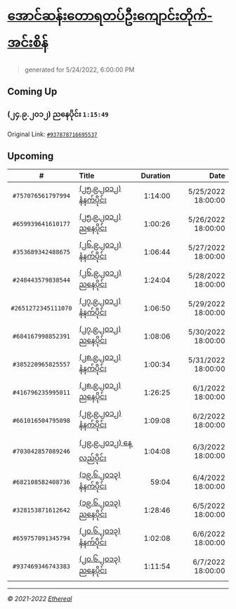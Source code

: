 # [အောင်ဆန်းတောရတပ်ဦးကျောင်းတိုက်-အင်းစိန်](https://www.facebook.com/655653464834259)

> generated for 5/24/2022, 6:00:00 PM

## Coming Up

### (၂၄.၉.၂၀၁၂) ညနေပိုင်း `1:15:49`

Original Link: [`#937878716695537`](https://www.facebook.com/655653464834259/videos/937878716695537)

## Upcoming

| # | Title | Duration | Date |
|:-----:|:------|---------:|-------------:|
| `#757076561797994` | [(၂၅.၉.၂၀၁၂) နံနက်ပိုင်း](https://www.facebook.com/655653464834259/videos/757076561797994) | 1:14:00 | 5/25/2022 18:00:00 |
| `#659939641610177` | [(၂၅.၉.၂၀၁၂) ညနေပိုင်း](https://www.facebook.com/655653464834259/videos/659939641610177) | 1:00:26 | 5/26/2022 18:00:00 |
| `#353689342488675` | [(၂၆.၉.၂၀၁၂) နံနက်ပိုင်း](https://www.facebook.com/655653464834259/videos/353689342488675) | 1:06:44 | 5/27/2022 18:00:00 |
| `#248443579838544` | [(၂၆.၉.၂၀၁၂) ညနေပိုင်း](https://www.facebook.com/655653464834259/videos/248443579838544) | 1:24:04 | 5/28/2022 18:00:00 |
| `#2651272345111070` | [(၂၇.၉.၂၀၁၂) နံနက်ပိုင်း](https://www.facebook.com/655653464834259/videos/2651272345111070) | 1:06:50 | 5/29/2022 18:00:00 |
| `#684167998852391` | [(၂၇.၉.၂၀၁၂) ညနေပိုင်း](https://www.facebook.com/655653464834259/videos/684167998852391) | 1:08:06 | 5/30/2022 18:00:00 |
| `#385220965825557` | [(၂၈.၉.၂၀၁၂) နံနက်ပိုင်း](https://www.facebook.com/655653464834259/videos/385220965825557) | 1:00:34 | 5/31/2022 18:00:00 |
| `#416796235995011` | [(၂၈.၉.၂၀၁၂) ညနေပိုင်း](https://www.facebook.com/655653464834259/videos/416796235995011) | 1:26:25 | 6/1/2022 18:00:00 |
| `#661016504795098` | [(၂၉.၉.၂၀၁၂) နံနက်ပိုင်း](https://www.facebook.com/655653464834259/videos/661016504795098) | 1:09:08 | 6/2/2022 18:00:00 |
| `#703042857089246` | [(၂၉.၉.၂၀၁၂) နေ့လည်ပိုင်း](https://www.facebook.com/655653464834259/videos/703042857089246) | 1:04:08 | 6/3/2022 18:00:00 |
| `#682108582408736` | [(၁၉.၆.၂၀၁၃) နံနက်ပိုင်း](https://www.facebook.com/655653464834259/videos/682108582408736) | 59:04 | 6/4/2022 18:00:00 |
| `#328153871612642` | [(၁၉.၆.၂၀၁၃) ညနေပိုင်း](https://www.facebook.com/655653464834259/videos/328153871612642) | 1:28:46 | 6/5/2022 18:00:00 |
| `#659757091345794` | [(၂၀.၆.၂၀၁၃) နံနက်ပိုင်း](https://www.facebook.com/655653464834259/videos/659757091345794) | 1:02:08 | 6/6/2022 18:00:00 |
| `#937469346743383` | [(၂၀.၆.၂၀၁၃) ညနေပိုင်း](https://www.facebook.com/655653464834259/videos/937469346743383) | 1:11:54 | 6/7/2022 18:00:00 |

---

_&copy; 2021-2022 [Ethereal](https://github.com/etherealtech)_